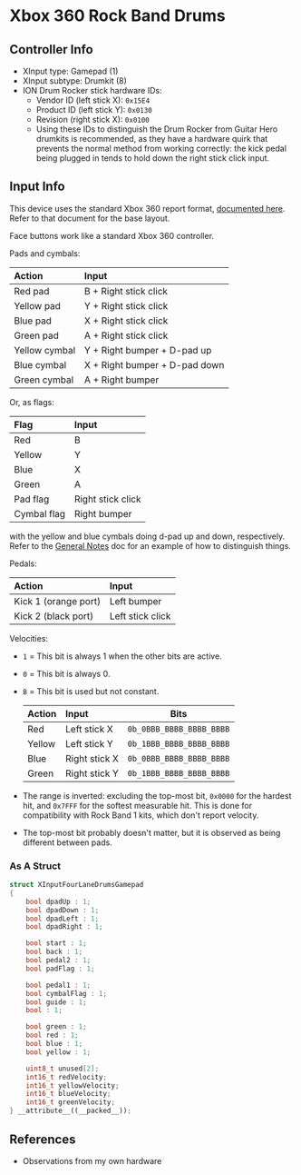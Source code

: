 # Xbox 360 Rock Band Drums

## Controller Info

- XInput type: Gamepad (1)
- XInput subtype: Drumkit (8)
- ION Drum Rocker stick hardware IDs:
  - Vendor ID (left stick X): `0x15E4`
  - Product ID (left stick Y): `0x0130`
  - Revision (right stick X): `0x0100`
  - Using these IDs to distinguish the Drum Rocker from Guitar Hero drumkits is recommended, as they have a hardware quirk that prevents the normal method from working correctly: the kick pedal being plugged in tends to hold down the right stick click input.

## Input Info

This device uses the standard Xbox 360 report format, [documented here](../../Controller%20Communication%20Basics/Xbox%20360.md). Refer to that document for the base layout.

Face buttons work like a standard Xbox 360 controller.

Pads and cymbals:

| Action        | Input                         |
| :-----        | :----                         |
| Red pad       | B + Right stick click         |
| Yellow pad    | Y + Right stick click         |
| Blue pad      | X + Right stick click         |
| Green pad     | A + Right stick click         |
| Yellow cymbal | Y + Right bumper + D-pad up   |
| Blue cymbal   | X + Right bumper + D-pad down |
| Green cymbal  | A + Right bumper              |

Or, as flags:

| Flag        | Input             |
| :-----      | :----             |
| Red         | B                 |
| Yellow      | Y                 |
| Blue        | X                 |
| Green       | A                 |
| Pad flag    | Right stick click |
| Cymbal flag | Right bumper      |

with the yellow and blue cymbals doing d-pad up and down, respectively. Refer to the [General Notes](General%20Notes.md#deciphering-pads-and-cymbals) doc for an example of how to distinguish things.

Pedals:

| Action               | Input            |
| :-----               | :----            |
| Kick 1 (orange port) | Left bumper      |
| Kick 2 (black port)  | Left stick click |

Velocities:

- `1` = This bit is always 1 when the other bits are active.
- `0` = This bit is always 0.
- `B` = This bit is used but not constant.

  | Action | Input         | Bits                     |
  | :----- | :----         | :--:                     |
  | Red    | Left stick X  | `0b_0BBB_BBBB_BBBB_BBBB` |
  | Yellow | Left stick Y  | `0b_1BBB_BBBB_BBBB_BBBB` |
  | Blue   | Right stick X | `0b_0BBB_BBBB_BBBB_BBBB` |
  | Green  | Right stick Y | `0b_1BBB_BBBB_BBBB_BBBB` |

- The range is inverted: excluding the top-most bit, `0x0000` for the hardest hit, and `0x7FFF` for the softest measurable hit. This is done for compatibility with Rock Band 1 kits, which don't report velocity.
- The top-most bit probably doesn't matter, but it is observed as being different between pads.

### As A Struct

```cpp
struct XInputFourLaneDrumsGamepad
{
    bool dpadUp : 1;
    bool dpadDown : 1;
    bool dpadLeft : 1;
    bool dpadRight : 1;

    bool start : 1;
    bool back : 1;
    bool pedal2 : 1;
    bool padFlag : 1;

    bool pedal1 : 1;
    bool cymbalFlag : 1;
    bool guide : 1;
    bool : 1;

    bool green : 1;
    bool red : 1;
    bool blue : 1;
    bool yellow : 1;

    uint8_t unused[2];
    int16_t redVelocity;
    int16_t yellowVelocity;
    int16_t blueVelocity;
    int16_t greenVelocity;
} __attribute__((__packed__));
```

## References

- Observations from my own hardware
